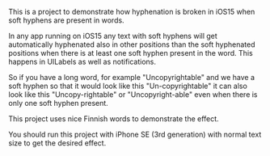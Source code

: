 This is a project to demonstrate how hyphenation is broken in iOS15 when soft hyphens are present in words.

In any app running on iOS15 any text with soft hyphens will get automatically hyphenated also in other positions than the soft hyphenated positions when there is at least one soft hyphen present in the word. This happens in UILabels as well as notifications.

So if you have a long word, for example "Uncopyrightable" and we have a soft hyphen so that it would look like this "Un-copyrightable" it can also look like this "Uncopy-rightable" or "Uncopyright-able" even when there is only one soft hyphen present.

This project uses nice Finnish words to demonstrate the effect.

You should run this project with iPhone SE (3rd generation) with normal text size to get the desired effect.
